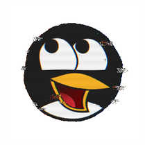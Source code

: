 
<img align="left" src="/assets/awesome-linux/awesome-linux.gif">

<!--
### Hello, Friend!

[![#StandWithPalestine](/assets/stand-with-palestine.svg)](#StandWithPalestine)
[![GPG](https://img.shields.io/badge/GPG-0xC39AE435AA5EDB24-black)](https://github.com/0xberka.gpg)
[![Ghosts](https://komarev.com/ghpvc/?username=0xberka&label=Ghosts&color=000000)](#Ghosts)
-->
